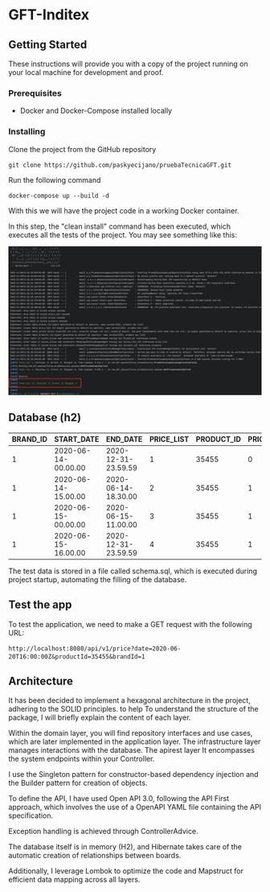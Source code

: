 # GFT-Inditex

## Getting Started

These instructions will provide you with a copy of the project running on your local machine for development and
proof.

### Prerequisites

* Docker and Docker-Compose installed locally

### Installing

Clone the project from the GitHub repository

```
git clone https://github.com/paskyecijano/pruebaTecnicaGFT.git
```

Run the following command

```
docker-compose up --build -d
```

With this we will have the project code in a working Docker container.

In this step, the "clean install" command has been executed, which executes all the tests of the project.
You may see something like this:

![test.png](test.png)

## Database (h2)

| BRAND_ID | START_DATE          | END_DATE            | PRICE_LIST | PRODUCT_ID | PRIORITY | PRICE | CURR |
|----------|---------------------|---------------------|------------|------------|----------|-------|------|
| 1        | 2020-06-14-00.00.00 | 2020-12-31-23.59.59 | 1          | 35455      | 0        | 35.50 | EUR  |
| 1        | 2020-06-14-15.00.00 | 2020-06-14-18.30.00 | 2          | 35455      | 1        | 25.45 | EUR  |
| 1        | 2020-06-15-00.00.00 | 2020-06-15-11.00.00 | 3          | 35455      | 1        | 30.50 | EUR  |
| 1        | 2020-06-15-16.00.00 | 2020-12-31-23.59.59 | 4          | 35455      | 1        | 38.95 | EUR  |

The test data is stored in a file called schema.sql, which is executed during project startup,
automating the filling of the database.

## Test the app

To test the application, we need to make a GET request with the following URL:

```
http://localhost:8080/api/v1/price?date=2020-06-20T16:00:00Z&productId=35455&brandId=1
```

## Architecture

It has been decided to implement a hexagonal architecture in the project, adhering to the SOLID principles. to help
To understand the structure of the package, I will briefly explain the content of each layer.

Within the domain layer, you will find repository interfaces and use cases, which are later implemented in
the application layer. The infrastructure layer manages interactions with the database. The apirest layer
It encompasses the system endpoints within your Controller.

I use the Singleton pattern for constructor-based dependency injection and the Builder pattern for
creation of objects.

To define the API, I have used Open API 3.0, following the API First approach, which involves the use of a
OpenAPI YAML file containing the API specification.

Exception handling is achieved through ControllerAdvice.

The database itself is in memory (H2), and Hibernate takes care of the automatic creation of relationships between
boards.

Additionally, I leverage Lombok to optimize the code and Mapstruct for efficient data mapping across all layers.
